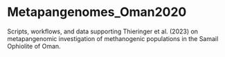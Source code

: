 # Metapangenomes_Oman2020
Scripts, workflows, and data supporting Thieringer et al. (2023) on metapangenomic investigation of methanogenic populations in the Samail Ophiolite of Oman.
